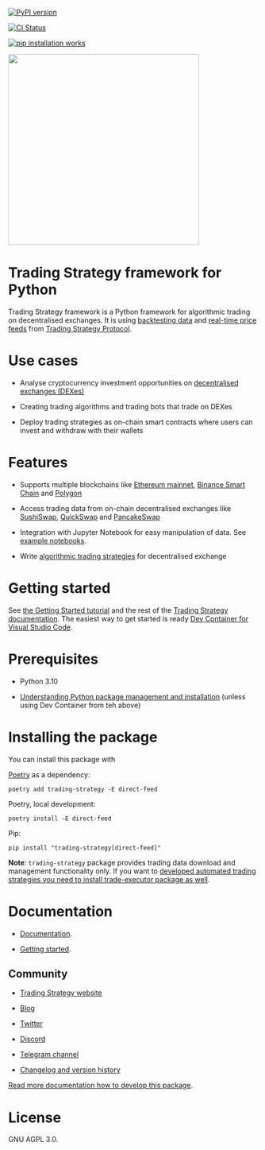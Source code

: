 [![PyPI version](https://badge.fury.io/py/trading-strategy.svg)](https://badge.fury.io/py/trading-strategy)

[![CI Status](https://github.com/tradingstrategy-ai/trading-strategy/actions/workflows/python-app.yml/badge.svg)](https://github.com/tradingstrategy-ai/trading-strategy/actions/workflows/python-app.yml)

[![pip installation works](https://github.com/tradingstrategy-ai/trading-strategy/actions/workflows/pip-install.yml/badge.svg)](https://github.com/tradingstrategy-ai/trading-strategy/actions/workflows/pip-install.yml)

<a href="https://tradingstrategy.ai">
  <img src="https://raw.githubusercontent.com/tradingstrategy-ai/trading-strategy/master/logo.svg" width="384">
</a>

# Trading Strategy framework for Python

Trading Strategy framework is a Python framework for algorithmic trading on decentralised exchanges. 
It is using [backtesting data](https://tradingstrategy.ai/trading-view/backtesting) and [real-time price feeds](https://tradingstrategy.ai/trading-view)
from [Trading Strategy Protocol](https://tradingstrategy.ai/). 

# Use cases

* Analyse cryptocurrency investment opportunities on [decentralised exchanges (DEXes)](https://tradingstrategy.ai/trading-view/exchanges)

* Creating trading algorithms and trading bots that trade on DEXes

* Deploy trading strategies as on-chain smart contracts where users can invest and withdraw with their wallets

# Features

* Supports multiple blockchains like [Ethereum mainnet](https://tradingstrategy.ai/trading-view/ethereum), 
  [Binance Smart Chain](https://tradingstrategy.ai/trading-view/binance) and 
  [Polygon](https://tradingstrategy.ai/trading-view/polygon)

* Access trading data from on-chain decentralised exchanges like
  [SushiSwap](https://tradingstrategy.ai/trading-view/ethereum/sushi), [QuickSwap](https://tradingstrategy.ai/trading-view/polygon/quickswap) and [PancakeSwap](https://tradingstrategy.ai/trading-view/binance/pancakeswap-v2)

* Integration with Jupyter Notebook for easy manipulation of data.
  See [example notebooks](https://tradingstrategy.ai/docs/programming/code-examples/index.html).

* Write [algorithmic trading strategies](https://tradingstrategy.ai/docs/programming/strategy-examples/index.html) for  decentralised exchange 

# Getting started 

See [the Getting Started tutorial](https://tradingstrategy.ai/docs/programming/code-examples/getting-started.html) and the rest of the [Trading Strategy documentation](https://tradingstrategy.ai/docs/).
The easiest way to get started is ready [Dev Container for Visual Studio Code](https://tradingstrategy.ai/docs/programming/setting-up-development-environment/dev-container/visual-studio-code-docker-dev-container-for-jupyter-notebooks.html).

# Prerequisites

* Python 3.10

* [Understanding Python package management and installation](https://packaging.python.org/en/latest/guides/installing-using-pip-and-virtual-environments/)
  (unless using Dev Container from teh above)

# Installing the package

You can install this package with 

[Poetry](https://python-poetry.org/) as a dependency:

```shell
poetry add trading-strategy -E direct-feed
```

Poetry, local development:

```shell
poetry install -E direct-feed
```

Pip:

```shell
pip install "trading-strategy[direct-feed]" 
```

**Note**: `trading-strategy` package provides trading data
download and management functionality only. If you want to [developed
automated trading strategies you need to install trade-executor package as well](https://github.com/tradingstrategy-ai/trade-executor/).

# Documentation

- [Documentation](https://tradingstrategy.ai/docs/).

- [Getting started](https://tradingstrategy.ai/docs/getting-started.html).

Community
---------

* [Trading Strategy website](https://tradingstrategy.ai)

* [Blog](https://tradingstrategy.ai/blog)

* [Twitter](https://twitter.com/TradingProtocol)

* [Discord](https://tradingstrategy.ai/community#discord) 

* [Telegram channel](https://t.me/trading_protocol)

* [Changelog and version history](https://github.com/tradingstrategy-ai/trading-strategy/blob/master/CHANGELOG.md)

[Read more documentation how to develop this package](https://tradingstrategy.ai/docs/programming/development.html).

# License

GNU AGPL 3.0. 
